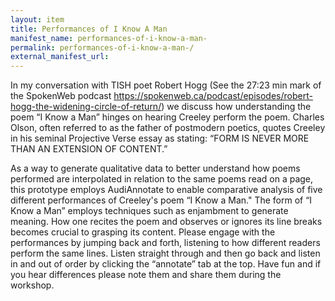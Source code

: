 ```yaml
---
layout: item
title: Performances of I Know A Man 
manifest_name: performances-of-i-know-a-man-
permalink: performances-of-i-know-a-man-/
external_manifest_url: 
---
```

<!-- Add an essay or interpretive material below this line,
using HTML or markdown.  Do not modify this file above this line -->
 In my conversation with TISH poet Robert Hogg (See the 27:23 min mark of the SpokenWeb podcast https://spokenweb.ca/podcast/episodes/robert-hogg-the-widening-circle-of-return/) we discuss how understanding  the poem “I Know a Man” hinges on hearing Creeley perform the poem. Charles Olson, often referred to as the father of postmodern poetics, quotes Creeley in his seminal Projective Verse essay as stating: “FORM IS NEVER MORE THAN AN EXTENSION OF CONTENT.”  

As a way to generate qualitative data to better understand how poems performed are interpolated in relation to the same poems read on a page, this prototype employs AudiAnnotate to enable comparative analysis of five different performances of Creeley's poem “I Know a Man." The form of “I Know a Man” employs techniques such as enjambment to generate meaning. How one recites the poem and observes or ignores its line breaks becomes crucial to grasping its content. Please engage with the performances by jumping back and forth, listening to how different readers perform the same lines. Listen straight through and then go back and listen in and out of order by clicking the “annotate” tab at the top. Have fun and if you hear differences please note them and share them during the workshop.


